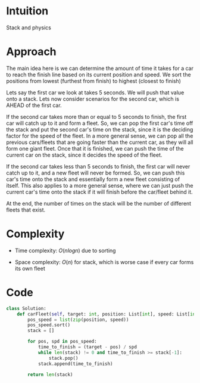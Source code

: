 # Intuition
Stack and physics

# Approach
The main idea here is we can determine the amount of time it takes for a car to reach the finish line based on its current position and speed. We sort the positions from lowest (furthest from finish) to highest (closest to finish)

Lets say the first car we look at takes 5 seconds. We will push that value onto a stack. Lets now consider scenarios for the second car, which is AHEAD of the first car. 

If the second car takes more than or equal to 5 seconds to finish, the first car will catch up to it and form a fleet. So, we can pop the first car's time off the stack and put the second car's time on the stack, since it is the deciding factor for the speed of the fleet. In a more general sense, we can pop all the previous cars/fleets that are going faster than the current car, as they will all form one giant fleet. Once that it is finished, we can push the time of the current car on the stack, since it decides the speed of the fleet.

If the second car takes less than 5 seconds to finish, the first car will never catch up to it, and a new fleet will never be formed. So, we can push this car's time onto the stack and essentially form a new fleet consisting of itself. This also applies to a more general sense, where we can just push the current car's time onto the stack if it will finish before the car/fleet behind it.

At the end, the number of times on the stack will be the number of different fleets that exist.

# Complexity
- Time complexity: $O(nlogn)$ due to sorting
<!-- Add your time complexity here, e.g. $$O(n)$$ -->

- Space complexity: $O(n)$ for stack, which is worse case if every car forms its own fleet
<!-- Add your space complexity here, e.g. $$O(n)$$ -->

# Code
```python
class Solution:
    def carFleet(self, target: int, position: List[int], speed: List[int]) -> int:
        pos_speed = list(zip(position, speed))
        pos_speed.sort()
        stack = []

        for pos, spd in pos_speed:
            time_to_finish = (target - pos) / spd
            while len(stack) != 0 and time_to_finish >= stack[-1]:
                stack.pop()
            stack.append(time_to_finish)

        return len(stack)
```

